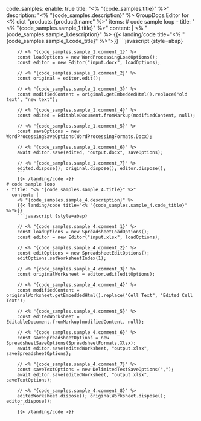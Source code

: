 code_samples:
  enable: true
  title: "<% "{code_samples.title}" %>"
  description: "<% "{code_samples.description}" %> GroupDocs.Editor for <% dict "products.{product}.name" %>"
  items:
    # code sample loop
    - title: "<% "{code_samples.sample_1.title}" %>"
      content: |
        <% "{code_samples.sample_1.description}" %> 
        {{< landing/code title="<% "{code_samples.sample_1.code_title}" %>">}}
        ```javascript {style=abap}
        
        // <% "{code_samples.sample_1.comment_1}" %>
        const loadOptions = new WordProcessingLoadOptions();
        const editor = new Editor("input.docx", loadOptions);
        
        // <% "{code_samples.sample_1.comment_2}" %>
        const original = editor.edit();
        
        // <% "{code_samples.sample_1.comment_3}" %>
        const modifiedContent = original.getEmbeddedHtml().replace("old text", "new text");
        
        // <% "{code_samples.sample_1.comment_4}" %>
        const edited = EditableDocument.fromMarkup(modifiedContent, null);
        
        // <% "{code_samples.sample_1.comment_5}" %>
        const saveOptions = new WordProcessingSaveOptions(WordProcessingFormats.Docx);
        
        // <% "{code_samples.sample_1.comment_6}" %>
        await editor.save(edited, "output.docx", saveOptions);
        
        // <% "{code_samples.sample_1.comment_7}" %>
        edited.dispose(); original.dispose(); editor.dispose();
        ```
        {{< /landing/code >}}
    # code sample loop
    - title: "<% "{code_samples.sample_4.title}" %>"
      content: |
        <% "{code_samples.sample_4.description}" %>
        {{< landing/code title="<% "{code_samples.sample_4.code_title}" %>">}}
        ```javascript {style=abap}
        
        // <% "{code_samples.sample_4.comment_1}" %>
        const loadOptions = new SpreadsheetLoadOptions();
        const editor = new Editor("input.xlsx", loadOptions);
        
        // <% "{code_samples.sample_4.comment_2}" %>
        const editOptions = new SpreadsheetEditOptions();
        editOptions.setWorksheetIndex(1);
        
        // <% "{code_samples.sample_4.comment_3}" %>
        const originalWorksheet = editor.edit(editOptions);
        
        // <% "{code_samples.sample_4.comment_4}" %>
        const modifiedContent = originalWorksheet.getEmbeddedHtml().replace("Cell Text", "Edited Cell Text");
        
        // <% "{code_samples.sample_4.comment_5}" %>
        const editedWorksheet = EditableDocument.fromMarkup(modifiedContent, null);
        
        // <% "{code_samples.sample_4.comment_6}" %>
        const saveSpreadsheetOptions = new SpreadsheetSaveOptions(SpreadsheetFormats.Xlsx);
        await editor.save(editedWorksheet, "output.xlsx", saveSpreadsheetOptions);
        
        // <% "{code_samples.sample_4.comment_7}" %>
        const saveTextOptions = new DelimitedTextSaveOptions(",");
        await editor.save(editedWorksheet, "output.xlsx", saveTextOptions);
        
        // <% "{code_samples.sample_4.comment_8}" %>
        editedWorksheet.dispose(); originalWorksheet.dispose(); editor.dispose();
        ```
        {{< /landing/code >}}